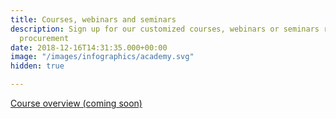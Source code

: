```yaml
---
title: Courses, webinars and seminars
description: Sign up for our customized courses, webinars or seminars related to strategic
  procurement
date: 2018-12-16T14:31:35.000+00:00
image: "/images/infographics/academy.svg"
hidden: true

---
```

<a href="#" class="btn btn-primary green btn-lg">Course overview (coming soon)</a>